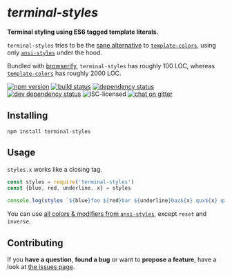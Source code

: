 # *terminal-styles*

**Terminal styling using ES6 tagged template literals.**

`terminal-styles` tries to be the [sane alternative](https://github.com/yeoman/yo/issues/68) to [`template-colors`](https://github.com/icodeforlove/template-colors), using only [`ansi-styles`](https://github.com/chalk/ansi-styles#usage) under the hood.

Bundled with [browserify](http://browserify.org/), `terminal-styles` has roughly 100 LOC, whereas [`template-colors`](https://github.com/icodeforlove/template-colors) has roughly 2000 LOC.

[![npm version](https://img.shields.io/npm/v/terminal-styles.svg)](https://www.npmjs.com/package/terminal-styles)
[![build status](https://img.shields.io/travis/derhuerst/terminal-styles.svg)](https://travis-ci.org/derhuerst/terminal-styles)
[![dependency status](https://img.shields.io/david/derhuerst/terminal-styles.svg)](https://david-dm.org/derhuerst/terminal-styles)
[![dev dependency status](https://img.shields.io/david/dev/derhuerst/terminal-styles.svg)](https://david-dm.org/derhuerst/terminal-styles#info=devDependencies)
![ISC-licensed](https://img.shields.io/github/license/derhuerst/terminal-styles.svg)
[![chat on gitter](https://badges.gitter.im/derhuerst.svg)](https://gitter.im/derhuerst)


## Installing

```shell
npm install terminal-styles
```


## Usage

`styles.x` works like a closing tag.

```js
const styles = require('terminal-styles')
const {blue, red, underline, x} = styles

console.log(styles `${blue}foo ${red}bar ${underline}baz${x} qux${x} qax${x}`)
```

You can use [all colors & modifiers from `ansi-styles`](https://github.com/chalk/ansi-styles#styles), except `reset` and `inverse`.


## Contributing

If you **have a question**, **found a bug** or want to **propose a feature**, have a look at [the issues page](https://github.com/derhuerst/terminal-styles/issues).
